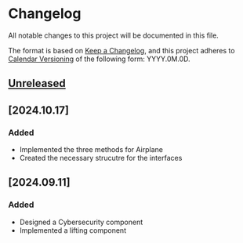 # Changelog

All notable changes to this project will be documented in this file.

The format is based on [Keep a Changelog](https://keepachangelog.com/en/1.1.0/),
and this project adheres to [Calendar Versioning](https://calver.org/) of
the following form: YYYY.0M.0D.

## [Unreleased]
## [2024.10.17]

### Added

- Implemented the three methods for Airplane
- Created the necessary strucutre for the interfaces


## [2024.09.11]

### Added

- Designed a Cybersecurity component
- Implemented a lifting component

[unreleased]: https://github.com/jrg94/portfolio-project/compare/v2024.08.07...HEAD
[2024.08.07]: https://github.com/jrg94/portfolio-project/compare/v2024.01.07...v2024.08.07
[2024.01.07]: https://github.com/jrg94/portfolio-project/releases/tag/v2024.01.07
